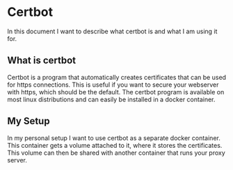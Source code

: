 # Certbot

In this document I want to describe what certbot is and what I am using it for.


## What is certbot

Certbot is a program that automatically creates certificates that can be used
for https connections. This is useful if you want to secure your webserver with
https, which should be the default. The certbot program is available on most
linux distributions and can easily be installed in a docker container.


## My Setup

In my personal setup I want to use certbot as a separate docker container. This
container gets a volume attached to it, where it stores the certificates. This
volume can then be shared with another container that runs your proxy server.
